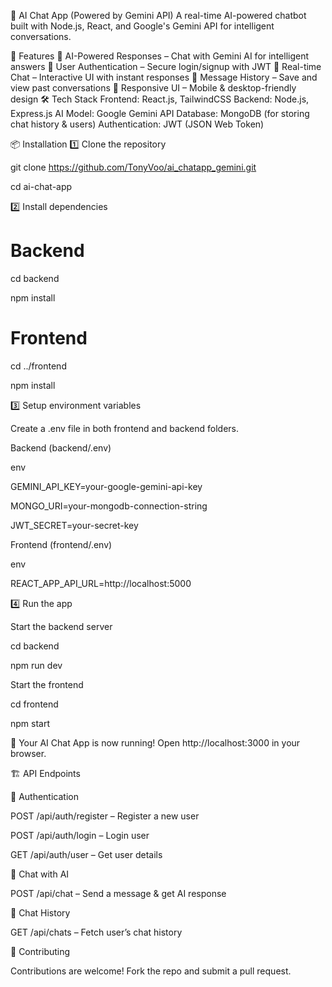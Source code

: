 🤖 AI Chat App (Powered by Gemini API)
A real-time AI-powered chatbot built with Node.js, React, and Google's Gemini API for intelligent conversations.

🚀 Features
🔹 AI-Powered Responses – Chat with Gemini AI for intelligent answers
🔹 User Authentication – Secure login/signup with JWT
🔹 Real-time Chat – Interactive UI with instant responses
🔹 Message History – Save and view past conversations
🔹 Responsive UI – Mobile & desktop-friendly design
🛠 Tech Stack
Frontend: React.js, TailwindCSS
Backend: Node.js, Express.js
AI Model: Google Gemini API
Database: MongoDB (for storing chat history & users)
Authentication: JWT (JSON Web Token)

📦 Installation
1️⃣ Clone the repository

git clone https://github.com/TonyVoo/ai_chatapp_gemini.git

cd ai-chat-app

2️⃣ Install dependencies

# Backend

cd backend

npm install

# Frontend

cd ../frontend

npm install

3️⃣ Setup environment variables

Create a .env file in both frontend and backend folders.

Backend (backend/.env)

env

GEMINI_API_KEY=your-google-gemini-api-key

MONGO_URI=your-mongodb-connection-string

JWT_SECRET=your-secret-key

Frontend (frontend/.env)

env

REACT_APP_API_URL=http://localhost:5000

4️⃣ Run the app

Start the backend server

cd backend

npm run dev

Start the frontend

cd frontend

npm start

🚀 Your AI Chat App is now running! Open http://localhost:3000 in your browser.

🏗 API Endpoints

🔐 Authentication

POST /api/auth/register – Register a new user

POST /api/auth/login – Login user

GET /api/auth/user – Get user details

💬 Chat with AI

POST /api/chat – Send a message & get AI response

📜 Chat History

GET /api/chats – Fetch user’s chat history

🤝 Contributing

Contributions are welcome! Fork the repo and submit a pull request.
